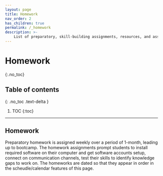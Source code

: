 ```yaml
---
layout: page
title: Homework
nav_order: 2
has_children: true
permalink: /_homework
description: >-
    List of preparatory, skill-building assignments, resources, and assessments.
---
```


# Homework
{:.no_toc}

## Table of contents
{: .no_toc .text-delta }

1. TOC
{:toc}

---

## Homework

Preparatory homework is assigned weekly over a period of 1-month, leading up to bootcamp. The homework assignments prompt students to install required software on their computer and get software accounts setup, connect on communication channels, test their skills to identify knowledge gaps to work on. The homeworks are dated so that they appear in order in the scheudle/calendar features of this page. 
